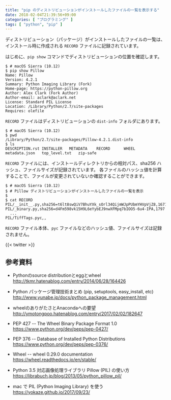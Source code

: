 ```yaml
---
title: "pip のディストリビューションがインストールしたファイルの一覧を表示する"
date: 2018-02-04T21:39:56+09:00
categories: [ "プログラミング" ]
tags: [ "python", "pip" ]
---
```


ディストリビューション（パッケージ）がインストールしたファイルの一覧は、インストール時に作成される ```RECORD``` ファイルに記録されています。

はじめに、```pip show``` コマンドでディストリビューションの位置を確認します。

```shell
$ # macOS Sierra (10.12)
$ pip show Pillow
Name: Pillow
Version: 4.2.1
Summary: Python Imaging Library (Fork)
Home-page: https://python-pillow.org
Author: Alex Clark (Fork Author)
Author-email: aclark@aclark.net
License: Standard PIL License
Location: /Library/Python/2.7/site-packages
Requires: olefile
```

```RECORD``` ファイルはディストリビューションの ```dist-info``` フォルダにあります。

```shell
$ # macOS Sierra (10.12)
$ pwd
/Library/Python/2.7/site-packages/Pillow-4.2.1.dist-info
$ ls
DESCRIPTION.rst	INSTALLER	METADATA	RECORD		WHEEL		metadata.json	top_level.txt	zip-safe
```

```RECORD``` ファイルには、インストールディレクトリからの相対パス、sha256 ハッシュ、ファイルサイズが記録されています。
各ファイルのハッシュ値を計算することで、ファイルが変更されていないか確認することができます。

```shell
$ # macOS Sierra (10.12)
$ # Pillow ディストリビューションがインストールしたファイルの一覧を表示
$
$ cat RECORD
PIL/__init__.py,sha256=t6lt8swQiV7BhuYXk_sOrl34QijmWJpPUbmYHVpVjZ8,1671
PIL/_binary.py,sha256=d4Fm598vk15H9L6eYybEJ9nwXFMpq7bIOO5-6u4-IPA,1797
  ...
PIL/TiffTags.pyc,,
```

```RECORD``` ファイル本体、```pyc``` ファイルなどのハッシュ値、ファイルサイズは記録されません。

{{< twitter >}}

## 参考資料

- Pythonのsource distributionとeggとwheel<br />
  <span style="word-break: break-all;">
  http://tkmr.hatenablog.com/entry/2014/06/28/164426
  </span>

- Python パッケージ管理技術まとめ (pip, setuptools, easy_install, etc)<br />
  <span style="word-break: break-all;">
  http://www.yunabe.jp/docs/python_package_management.html
  </span>

- wheelのありがたさとAnacondaへの要望<br />
  <span style="word-break: break-all;">
  http://ymotongpoo.hatenablog.com/entry/2017/02/02/182647
  </span>

- PEP 427 -- The Wheel Binary Package Format 1.0<br />
  <span style="word-break: break-all;">
  https://www.python.org/dev/peps/pep-0427/
  </span>

- PEP 376 -- Database of Installed Python Distributions<br />
  <span style="word-break: break-all;">
  https://www.python.org/dev/peps/pep-0376/
  </span>

- Wheel -- wheel 0.29.0 documentation<br />
  <span style="word-break: break-all;">
  https://wheel.readthedocs.io/en/stable/
  </span>

- Python 3.5 対応画像処理ライブラリ Pillow (PIL) の使い方<br />
  <span style="word-break: break-all;">
  https://librabuch.jp/blog/2013/05/python_pillow_pil/
  </span>

- mac で PIL (Python Imaging Library) を使う<br />
  <span style="word-break: break-all;">
  https://yokaze.github.io/2017/09/23/
  </span>

